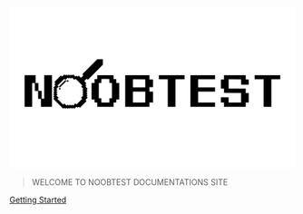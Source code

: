 ![logo](_media/logo_cropped.svg)

> WELCOME TO NOOBTEST DOCUMENTATIONS SITE

[Getting Started](README.md)
